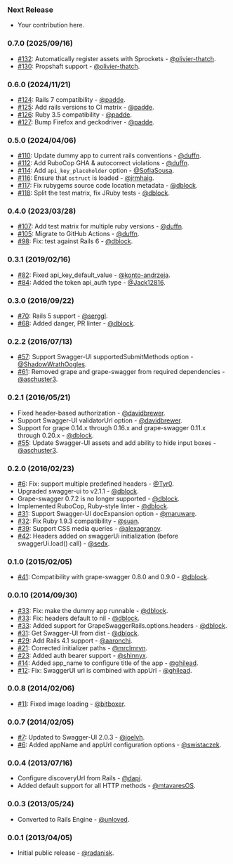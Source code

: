 ### Next Release

* Your contribution here.

### 0.7.0 (2025/09/16)

* [#132](https://github.com/ruby-grape/grape-swagger-rails/pull/132): Automatically register assets with Sprockets - [@olivier-thatch](https://github.com/olivier-thatch).
* [#130](https://github.com/ruby-grape/grape-swagger-rails/pull/130): Propshaft support - [@olivier-thatch](https://github.com/olivier-thatch).

### 0.6.0 (2024/11/21)

* [#124](https://github.com/ruby-grape/grape-swagger-rails/pull/124): Rails 7 compatibility - [@padde](https://github.com/padde).
* [#125](https://github.com/ruby-grape/grape-swagger-rails/pull/125): Add rails versions to CI matrix - [@padde](https://github.com/padde).
* [#126](https://github.com/ruby-grape/grape-swagger-rails/pull/126): Ruby 3.5 compatibility - [@padde](https://github.com/padde).
* [#127](https://github.com/ruby-grape/grape-swagger-rails/pull/127): Bump Firefox and geckodriver - [@padde](https://github.com/padde).

### 0.5.0 (2024/04/06)

* [#110](https://github.com/ruby-grape/grape-swagger-rails/pull/110): Update dummy app to current rails conventions - [@duffn](https://github.com/duffn).
* [#112](https://github.com/ruby-grape/grape-swagger-rails/pull/112): Add RuboCop GHA & autocorrect violations - [@duffn](https://github.com/duffn).
* [#114](https://github.com/ruby-grape/grape-swagger-rails/pull/114): Add `api_key_placeholder` option - [@SofiaSousa](https://github.com/SofiaSousa).
* [#116](https://github.com/ruby-grape/grape-swagger-rails/pull/116): Ensure that `ostruct` is loaded - [@jrmhaig](https://github.com/jrmhaig).
* [#117](https://github.com/ruby-grape/grape-swagger-rails/pull/117): Fix rubygems source code location metadata - [@dblock](https://github.com/dblock).
* [#118](https://github.com/ruby-grape/grape-swagger-rails/pull/118): Split the test matrix, fix JRuby tests - [@dblock](https://github.com/dblock).

### 0.4.0 (2023/03/28)

* [#107](https://github.com/ruby-grape/grape-swagger-rails/pull/107): Add test matrix for multiple ruby versions - [@duffn](https://github.com/duffn).
* [#105](https://github.com/ruby-grape/grape-swagger-rails/pull/105): Migrate to GitHub Actions - [@duffn](https://github.com/duffn).
* [#98](https://github.com/ruby-grape/grape-swagger-rails/pull/98): Fix: test against Rails 6 - [@dblock](https://github.com/dblock).

### 0.3.1 (2019/02/16)

* [#82](https://github.com/ruby-grape/grape-swagger-rails/pull/82): Fixed api_key_default_value - [@konto-andrzeja](https://github.com/konto-andrzeja).
* [#84](https://github.com/ruby-grape/grape-swagger-rails/pull/84): Added the token api_auth type - [@Jack12816](https://github.com/Jack12816).

### 0.3.0 (2016/09/22)

* [#70](https://github.com/ruby-grape/grape-swagger-rails/pull/70): Rails 5 support - [@serggl](https://github.com/serggl).
* [#68](https://github.com/ruby-grape/grape-swagger-rails/pull/68): Added danger, PR linter - [@dblock](https://github.com/dblock).

### 0.2.2 (2016/07/13)

* [#57](https://github.com/ruby-grape/grape-swagger-rails/pull/57): Support Swagger-UI supportedSubmitMethods option - [@ShadowWrathOogles](https://github.com/ShadowWrathOogles).
* [#61](https://github.com/ruby-grape/grape-swagger-rails/pull/61): Removed grape and grape-swagger from required dependencies - [@aschuster3](https://github.com/aschuster3).

### 0.2.1 (2016/05/21)

* Fixed header-based authorization - [@davidbrewer](https://github.com/davidbrewer).
* Support Swagger-UI validatorUrl option - [@davidbrewer](https://github.com/davidbrewer).
* Support for grape 0.14.x through 0.16.x and grape-swagger 0.11.x through 0.20.x - [@dblock](https://github.com/dblock).
* [#55](https://github.com/ruby-grape/grape-swagger-rails/pull/55): Update Swagger-UI assets and add ability to hide input boxes - [@aschuster3](https://github.com/aschuster3).

### 0.2.0 (2016/02/23)

* [#6](https://github.com/ruby-grape/grape-swagger-rails/pull/6): Fix: support multiple predefined headers - [@Tyr0](https://github.com/tyr0).
* Upgraded swagger-ui to v2.1.1 - [@dblock](https://github.com/dblock).
* Grape-swagger 0.7.2 is no longer supported - [@dblock](https://github.com/dblock).
* Implemented RuboCop, Ruby-style linter - [@dblock](https://github.com/dblock).
* [#31](https://github.com/ruby-grape/grape-swagger-rails/pull/31): Support Swagger-UI docExpansion option - [@maruware](https://github.com/maruware).
* [#32](https://github.com/ruby-grape/grape-swagger-rails/pull/32): Fix Ruby 1.9.3 compatibility - [@suan](https://github.com/suan).
* [#39](https://github.com/ruby-grape/grape-swagger-rails/pull/39): Support CSS media queries - [@alexagranov](https://github.com/alexagranov).
* [#42](https://github.com/ruby-grape/grape-swagger-rails/pull/42): Headers added on swaggerUi initialization (before swaggerUi.load() call) - [@sedx](https://github.com/sedx).

### 0.1.0 (2015/02/05)

* [#41](https://github.com/BrandyMint/grape-swagger-rails/pull/41): Compatibility with grape-swagger 0.8.0 and 0.9.0 - [@dblock](https://github.com/dblock).

### 0.0.10 (2014/09/30)

* [#33](https://github.com/BrandyMint/grape-swagger-rails/pull/33): Fix: make the dummy app runnable - [@dblock](https://github.com/dblock).
* [#33](https://github.com/BrandyMint/grape-swagger-rails/pull/33): Fix: headers default to nil - [@dblock](https://github.com/dblock).
* [#33](https://github.com/BrandyMint/grape-swagger-rails/pull/33): Added support for GrapeSwaggerRails.options.headers - [@dblock](https://github.com/dblock).
* [#31](https://github.com/BrandyMint/grape-swagger-rails/pull/31): Get Swagger-UI from dist - [@dblock](https://github.com/dblock).
* [#29](https://github.com/BrandyMint/grape-swagger-rails/pull/29): Add Rails 4.1 support - [@aaronchi](https://github.com/aaronchi).
* [#21](https://github.com/BrandyMint/grape-swagger-rails/pull/21): Corrected initializer paths - [@mrclmrvn](https://github.com/mrclmrvn).
* [#23](https://github.com/BrandyMint/grape-swagger-rails/pull/23): Added auth bearer support - [@shinnyx](https://github.com/shinnyx).
* [#14](https://github.com/BrandyMint/grape-swagger-rails/pull/14): Added app_name to configure title of the app - [@ghilead](https://github.com/ghilead).
* [#12](https://github.com/BrandyMint/grape-swagger-rails/pull/12): Fix: SwaggerUI url is combined with appUrl - [@ghilead](https://github.com/ghilead).

### 0.0.8 (2014/02/06)

* [#11](https://github.com/BrandyMint/grape-swagger-rails/pull/11): Fixed image loading - [@bitboxer](https://github.com/bitboxer).

### 0.0.7 (2014/02/05)

* [#7](https://github.com/BrandyMint/grape-swagger-rails/pull/7): Updated to Swagger-UI 2.0.3 - [@joelvh](https://github.com/joelvh).
* [#6](https://github.com/BrandyMint/grape-swagger-rails/pull/6): Added appName and appUrl configuration options - [@swistaczek](https://github.com/swistaczek).

### 0.0.4 (2013/07/16)

* Configure discoveryUrl from Rails - [@dapi](https://github.com/dapi).
* Added default support for all HTTP methods  - [@mtavaresOS](https://github.com/mtavaresOS).

### 0.0.3 (2013/05/24)

* Converted to Rails Engine - [@unloved](https://github.com/unloved).

### 0.0.1 (2013/04/05)

* Initial public release - [@radanisk](https://github.com/Radanisk).
